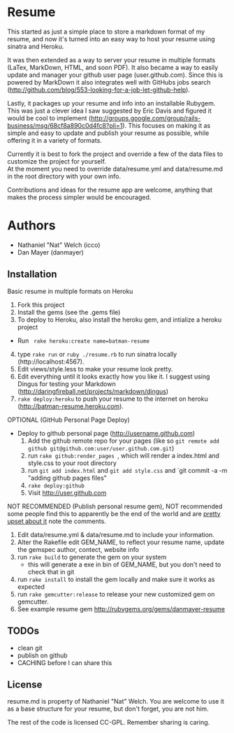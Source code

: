# Resume  

This started as just a simple place to store a markdown format of my resume,
and now it's turned into an easy way to host your resume using sinatra and
Heroku.  
  
It was then extended as a way to server your resume in multiple formats (LaTex, MarkDown, HTML, and soon PDF).
It also became a way to easily update and manager your github user page (user.github.com). Since this is powered by
MarkDown it also integrates well with GitHubs jobs search (http://github.com/blog/553-looking-for-a-job-let-github-help).
  
Lastly, it packages up your resume and info into an installable Rubygem. This was just a clever idea I saw suggested by
 Eric Davis and figured it would be cool to implement (http://groups.google.com/group/rails-business/msg/68cf8a890c0d4fc8?pli=1).
This focuses on making it as simple and easy to update and publish your resume as possible, while offering it in a variety of formats.  

Currently it is best to fork the project and override a few of the data files to customize the project for yourself.  
At the moment you need to override data/resume.yml and data/resume.md in the root directory with your own info.  

Contributions and ideas for the resume app are welcome, anything that makes the process simpler would be encouraged.  

# Authors

* Nathaniel "Nat" Welch (icco)
* Dan Mayer (danmayer)

## Installation

Basic resume in multiple formats on Heroku  

1. Fork this project
2. Install the gems (see the .gems file)
3. To deploy to Heroku, also install the heroku gem, and intialize a heroku project
  * Run ` rake heroku:create name=batman-resume`
4. type `rake run` or `ruby ./resume.rb` to run sinatra locally (http://localhost:4567). 
5. Edit views/style.less to make your resume look pretty.
6. Edit everything until it looks exactly how you like it. I suggest using Dingus for testing your Markdown (http://daringfireball.net/projects/markdown/dingus)
7. `rake deploy:heroku` to push your resume to the internet on heroku (http://batman-resume.heroku.com).

OPTIONAL (GitHub Personal Page Deploy)  

* Deploy to github personal page (http://username.github.com)
  1. Add the github remote repo for your pages (like so `git remote add github git@github.com:user/user.github.com.git`)
  2. run `rake github:render_pages `, which will render a index.html and style.css to your root directory
  3. run `git add index.html` and `git add style.css` and `git commit -a -m "adding github pages files"
  4. `rake deploy:github`
  5. Visit http://user.github.com

NOT RECOMMENDED (Publish personal resume gem), NOT recommended some people find this to apparently be the end of the world and are [pretty upset about it](http://www.mayerdan.com/2010/05/introducing_ruby_resume_a_proj.php) note the comments.

1. Edit data/resume.yml & data/resume.md to include your information.
2. Alter the Rakefile edit GEM_NAME, to reflect your resume name, update the gemspec author, contect, website info
3. run `rake build` to generate the gem on your system
   * this will generate a exe in bin of GEM_NAME, but you don't need to check that in git
4. run `rake install` to install the gem locally and make sure it works as expected
5. run `rake gemcutter:release` to release your new customized gem on gemcutter.
6. See example resume gem http://rubygems.org/gems/danmayer-resume

## TODOs

* clean git
* publish on github
* CACHING before I can share this


## License

resume.md is property of Nathaniel "Nat" Welch. You are welcome to use it as a
base structure for your resume, but don't forget, you are not him.

The rest of the code is licensed CC-GPL. Remember sharing is caring.
